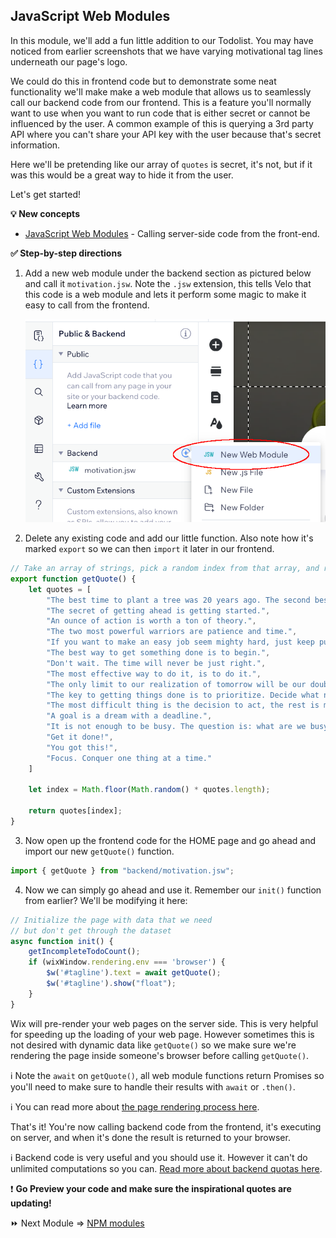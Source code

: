## JavaScript Web Modules

In this module, we'll add a fun little addition to our Todolist. You may have noticed from earlier screenshots that we have varying motivational tag lines underneath our page's logo.

We could do this in frontend code but to demonstrate some neat functionality we'll make make a web module that allows us to seamlessly call our backend code from our frontend. This is a feature you'll normally want to use when you want to run code that is either secret or cannot be influenced by the user. A common example of this is querying a 3rd party API where you can't share your API key with the user because that's secret information.

Here we'll be pretending like our array of `quotes` is secret, it's not, but if it was this would be a great way to hide it from the user.

Let's get started!

**:bulb: New concepts**

- [JavaScript Web Modules](https://support.wix.com/en/article/velo-web-modules-calling-server-side-code-from-the-front-end) - Calling server-side code from the front-end.

**:white_check_mark: Step-by-step directions**

1. Add a new web module under the backend section as pictured below and call it `motivation.jsw`. Note the `.jsw` extension, this tells Velo that this code is a web module and lets it perform some magic to make it easy to call from the frontend. <p><img src="assets/add-jsw.png" alt="Add JSW"></p>

2. Delete any existing code and add our little function. Also note how it's marked `export` so we can then `import` it later in our frontend.

```js
// Take an array of strings, pick a random index from that array, and return it.
export function getQuote() {
    let quotes = [
        "The best time to plant a tree was 20 years ago. The second best time is now.",
        "The secret of getting ahead is getting started.",
        "An ounce of action is worth a ton of theory.",
        "The two most powerful warriors are patience and time.",
        "If you want to make an easy job seem mighty hard, just keep putting off doing it.",
        "The best way to get something done is to begin.",
        "Don't wait. The time will never be just right.",
        "The most effective way to do it, is to do it.",
        "The only limit to our realization of tomorrow will be our doubts of today.",
        "The key to getting things done is to prioritize. Decide what needs to be done and do it first.",
        "The most difficult thing is the decision to act, the rest is merely tenacity.",
        "A goal is a dream with a deadline.",
        "It is not enough to be busy. The question is: what are we busy about?",
        "Get it done!",
        "You got this!", 
        "Focus. Conquer one thing at a time."
    ]

    let index = Math.floor(Math.random() * quotes.length);

    return quotes[index];
}
```

3. Now open up the frontend code for the HOME page and go ahead and import our new `getQuote()` function.

```js
import { getQuote } from "backend/motivation.jsw";
```

4. Now we can simply go ahead and use it. Remember our `init()` function from earlier? We'll be modifying it here:

```js
// Initialize the page with data that we need
// but don't get through the dataset
async function init() {
    getIncompleteTodoCount();
    if (wixWindow.rendering.env === 'browser') {
        $w('#tagline').text = await getQuote();
        $w('#tagline').show("float");
    }
}
```
Wix will pre-render your web pages on the server side. This is very helpful for speeding up the loading of your web page. However sometimes this is not desired with dynamic data like `getQuote()` so we make sure we're rendering the page inside someone's browser before calling `getQuote()`.

:information_source: Note the `await` on `getQuote()`, all web module functions return Promises so you'll need to make sure to handle their results with `await` or `.then()`.

:information_source: You can read more about [the page rendering process here](https://support.wix.com/en/article/velo-about-the-page-rendering-process).

That's it! You're now calling backend code from the frontend, it's executing on server, and when it's done the result is returned to your browser.

:information_source: Backend code is very useful and you should use it. However it can't do unlimited computations so you can. [Read more about backend quotas here](https://support.wix.com/en/article/velo-about-backend-quotas).

:exclamation: **Go Preview your code and make sure the inspirational quotes are updating!**

:fast_forward: Next Module => [NPM modules](PACKAGE_MANAGER.md)
